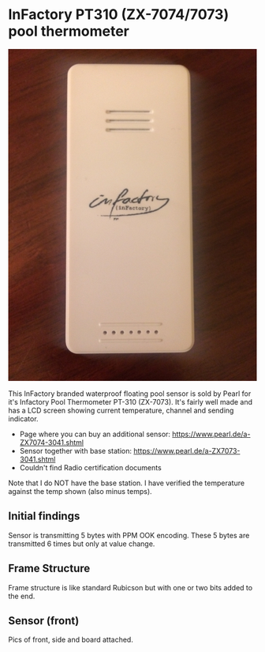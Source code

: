 # InFactory PT310 (ZX-7074/7073) pool thermometer

![alt tag](https://raw.githubusercontent.com/gbraux/rtl_433_tests/master/tests/InFactroy-Temp-Humidity-Sensor-T05K-THC/front.JPG)

This InFactory branded waterproof floating pool sensor is sold by Pearl for it's Infactory Pool Thermometer PT-310 (ZX-7073). It's fairly well made and has
a LCD screen showing current temperature, channel and sending indicator.
- Page where you can buy an additional sensor: https://www.pearl.de/a-ZX7074-3041.shtml
- Sensor together with base station: https://www.pearl.de/a-ZX7073-3041.shtml
- Couldn't find Radio certification documents

Note that I do NOT have the base station. I have verified the temperature against the temp shown (also minus temps). 

## Initial findings
Sensor is transmitting 5 bytes with PPM OOK encoding. These 5 bytes are transmitted 6 times but only at value change.

## Frame Structure

Frame structure is like standard Rubicson but with one or two bits added to the end.

## Sensor (front)
Pics of front, side and board attached.
